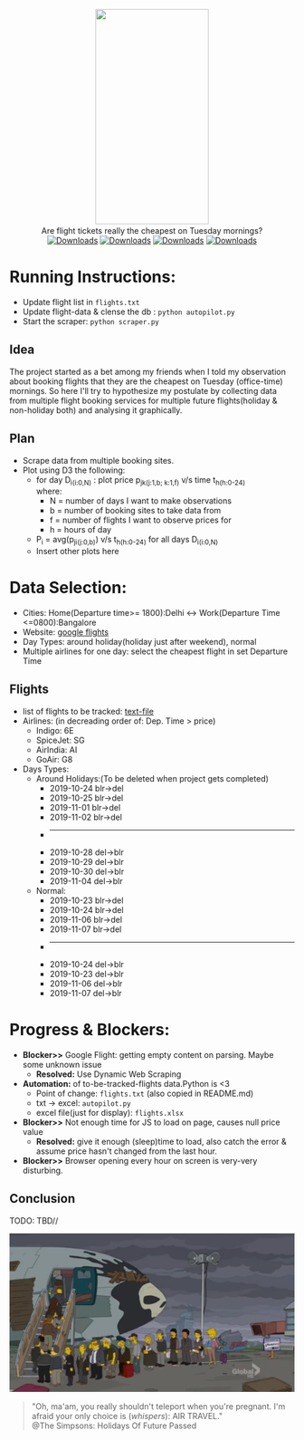 <p align="center">

<img src="https://vignette.wikia.nocookie.net/gravityfalls/images/8/83/Soos_appearance.png/revision/latest?cb=20150915080601" data-canonical-src="soos" width="200" height="380" />
<br>
Are flight tickets really the cheapest on Tuesday mornings?<br>
<a href="https://github.com/aayush4vedi/Aeroplot"><img src="https://img.shields.io/badge/version-0.1-f39f37" alt="Downloads"></a>
<a href="https://github.com/aayush4vedi/Aeroplot"><img src="https://img.shields.io/badge/Made With-python-1abc9c" alt="Downloads"></a>
<a href="https://github.com/aayush4vedi/Aeroplot"><img src="https://img.shields.io/badge/Made With-D3.js-yellow" alt="Downloads"></a>
<a href="https://github.com/aayush4vedi/Aeroplot"><img src="https://img.shields.io/badge/Made With-<3-red" alt="Downloads"></a>
</p>

# Running Instructions:
* Update flight list in `flights.txt`
* Update flight-data & clense the db : `python autopilot.py`
* Start the scraper: `python scraper.py`

## Idea
The project started as a bet among my friends when I told my observation about booking flights that they are the cheapest on Tuesday (office-time) mornings. So here I'll try to hypothesize my postulate by collecting data from multiple flight booking services for multiple future flights(holiday & non-holiday both) and analysing it graphically.


## Plan
* Scrape data from multiple booking sites.
* Plot using D3 the following:
    * for day D<sub>i(i:0,N)</sub> :  plot price p<sub>jk(j:1,b; k:1,f)</sub> v/s time t<sub>h(h:0-24)</sub>
        <br>where: 
        * N = number of days I want to make observations
        * b = number of booking sites to take data from
        * f = number of flights I want to observe prices for
        * h = hours of day
    * P<sub>i</sub> = avg(p<sub>ji(j:0,b)</sub>) v/s t<sub>h(h:0-24)</sub> for all days D<sub>i(i:0,N)</sub>
    * Insert other plots here

# Data Selection:
* Cities: Home(Departure time>= 1800):Delhi <-> Work(Departure Time <=0800):Bangalore
* Website: [google flights](www.google.com/flights)
* Day Types: around holiday(holiday just after weekend), normal
* Multiple airlines for one day: select the cheapest flight in set Departure Time

## Flights
* list of flights to be tracked: [text-file](https://github.com/aayush4vedi/Aeroplot/blob/master/flights.txt)
* Airlines: (in decreading order of: Dep. Time > price)
    * Indigo:     6E
    * SpiceJet:   SG
    * AirIndia:   AI
    * GoAir:      G8
* Days Types:
    * Around Holidays:(To be deleted when project gets completed)
        * 2019-10-24 blr->del
        * 2019-10-25 blr->del
        * 2019-11-01 blr->del
        * 2019-11-02 blr->del
        * ----
        * 2019-10-28 del->blr
        * 2019-10-29 del->blr
        * 2019-10-30 del->blr
        * 2019-11-04 del->blr
    * Normal:
        * 2019-10-23 blr->del
        * 2019-10-24 blr->del
        * 2019-11-06 blr->del
        * 2019-11-07 blr->del
        * ----
        * 2019-10-24 del->blr
        * 2019-10-23 del->blr
        * 2019-11-06 del->blr
        * 2019-11-07 del->blr

# Progress & Blockers:
* **Blocker>>** Google Flight: getting empty content on parsing. Maybe some unknown issue
    * **Resolved:** Use Dynamic Web Scraping
* **Automation:** of to-be-tracked-flights data.Python is <3
    * Point of change: `flights.txt` (also copied in README.md)
    * txt -> excel: `autopilot.py`
    * excel file(just for display): `flights.xlsx`
* **Blocker>>** Not enough time for JS to load on page, causes null price value
    * **Resolved:** give it enough (sleep)time to load, also catch the error & assume price hasn't changed from the last hour.
* **Blocker>>** Browser opening every hour on screen is very-very disturbing.



## Conclusion
TODO: TBD//
 

![picture alt](./media/future-plane.png)
> "Oh, ma'am, you really shouldn't teleport when you're pregnant. I'm afraid your only choice is (*whispers*): AIR TRAVEL." <br>@The Simpsons: Holidays Of Future Passed










